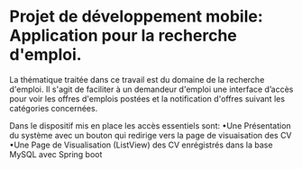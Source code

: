 # Projet de développement mobile: Application pour la recherche d'emploi.

La thématique traitée dans ce travail est du domaine de la 
recherche d'emploi. 
Il s'agit de faciliter à un demandeur d'emploi une interface d’accès pour voir les offres d'emplois postées et la notification d'offres suivant les catégories concernées. 

Dans le dispositif mis en place les accès essentiels sont: 
•Une Présentation du système avec un bouton qui redirige vers la 
page de visuaisation des CV 
•Une Page de Visualisation (ListView) des CV enrégistrés dans la 
base MySQL avec Spring boot
